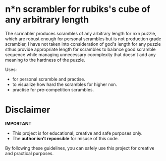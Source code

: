 # n*n scrambler for rubiks's cube of any arbitrary length
The scrmabler produces scrambles of any arbitrary length for nxn puzzle, which are robust enough for personal scrambles but is not production grade scrambler, I have not taken into consideration of god's length for any puzzle sthus provide appropriate length for scrambles to balance good scramble sequence while managing unnecessary coomplexity that doesn't add any meaning to the hardness of the puzzle.

Uses:
- for personal scramble and practise.
- to visualize how hard the scrambles for higher nxn.
- practise for pre-competition scrambles.

# Disclaimer
**IMPORTANT**
- This project is for educational, creative and safe purposes only.
- The **author isn't reponsible** for misuse of this code.

By following these guidelines, you can safely use this project for creative and practical purposes.